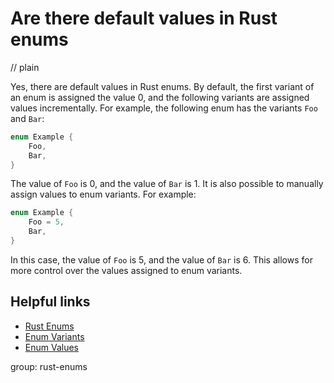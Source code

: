 # Are there default values in Rust enums
// plain

Yes, there are default values in Rust enums. By default, the first variant of an enum is assigned the value 0, and the following variants are assigned values incrementally. For example, the following enum has the variants `Foo` and `Bar`:
```rust
enum Example {
    Foo,
    Bar,
}
```
The value of `Foo` is 0, and the value of `Bar` is 1. It is also possible to manually assign values to enum variants. For example:
```rust
enum Example {
    Foo = 5,
    Bar,
}
```
In this case, the value of `Foo` is 5, and the value of `Bar` is 6. This allows for more control over the values assigned to enum variants.

## Helpful links
- [Rust Enums](https://doc.rust-lang.org/book/ch06-01-defining-an-enum.html)
- [Enum Variants](https://doc.rust-lang.org/book/ch06-02-match.html#matching-on-enum-variants)
- [Enum Values](https://doc.rust-lang.org/book/ch06-02-match.html#matching-on-enum-variants)

group: rust-enums